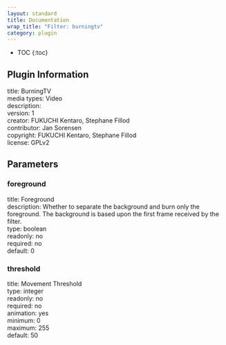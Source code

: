 ```yaml
---
layout: standard
title: Documentation
wrap_title: "Filter: burningtv"
category: plugin
---
```

* TOC
{:toc}

## Plugin Information

title: BurningTV  
media types:
Video  
description:   
version: 1  
creator: FUKUCHI Kentaro, Stephane Fillod  
contributor: Jan Sorensen  
copyright: FUKUCHI Kentaro, Stephane Fillod  
license: GPLv2  

## Parameters

### foreground

title: Foreground    
description:
Whether to separate the background and burn only the foreground. The background is based upon the first frame received by the filter.  
type: boolean  
readonly: no  
required: no  
default: 0  

### threshold

title: Movement Threshold    
type: integer  
readonly: no  
required: no  
animation: yes  
minimum: 0  
maximum: 255  
default: 50  


